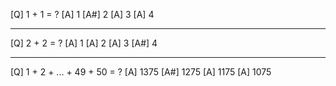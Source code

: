 [Q] 1 + 1 = ?
[A] 1
[A#] 2
[A] 3
[A] 4

---

[Q] 2 + 2 = ?
[A] 1
[A] 2
[A] 3
[A#] 4

---

[Q] 1 + 2 + ... + 49 + 50 = ?
[A] 1375
[A#] 1275
[A] 1175
[A] 1075

